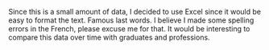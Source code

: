 Since this is a small amount of data, I decided to use Excel since it would be easy to format the text. Famous last words. 
I believe I made some spelling errors in the French, please excuse me for that.
It would be interesting to compare this data over time with graduates and professions.
